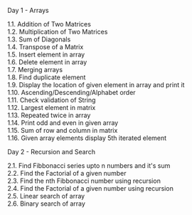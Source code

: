 Day 1 - Arrays

1.1. Addition of Two Matrices  
1.2. Multiplication of Two Matrices  
1.3. Sum of Diagonals  
1.4. Transpose of a Matrix  
1.5. Insert element in array  
1.6. Delete element in array  
1.7. Merging arrays  
1.8. Find duplicate element  
1.9. Display the location of given element in array and print it     
1.10. Ascending/Descending/Alphabet order  
1.11. Check validation of String  
1.12. Largest element in matrix  
1.13. Repeated twice in array  
1.14. Print odd and even in given array  
1.15. Sum of row and column in matrix  
1.16. Given array elements display 5th iterated element  
  
Day 2 - Recursion and Search   
   
2.1. Find Fibbonacci series upto n numbers and it's sum  
2.2. Find the Factorial of a given number  
2.3. Find the nth Fibbonacci number using recursion  
2.4. Find the Factorial of a given number using recursion  
2.5. Linear search of array  
2.6. Binary search of array  
  
